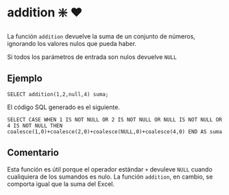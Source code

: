 ﻿---
SidebarGroup: "index-math-functions"
Autogenerated: true
---

# addition ❇️ ❤️ 

La función `addition` devuelve la suma de un conjunto de números, ignorando los valores nulos que pueda haber.

Si todos los parámetros de entrada son nulos devuelve `NULL`

## Ejemplo

```
SELECT addition(1,2,null,4) suma;
```` 

El código SQL generado es el siguiente.

```
SELECT CASE WHEN 1 IS NOT NULL OR 2 IS NOT NULL OR NULL IS NOT NULL OR 4 IS NOT NULL THEN coalesce(1,0)+coalesce(2,0)+coalesce(NULL,0)+coalesce(4,0) END AS suma
```

## Comentario

Esta función es útil porque el operador estándar `+`  devuleve `NULL` cuando cualiquiera de los sumandos es nulo.  La función `addition`, en cambio, se comporta igual que la suma del  Excel.
